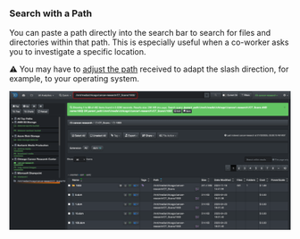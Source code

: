 <p id="search_with_path"></p>

### Search with a Path

You can paste a path directly into the search bar to search for files and directories within that path. This is especially useful when a co-worker asks you to investigate a specific location.

⚠️ You may have to [adjust the path](#path_translation) received to adapt the slash direction, for example, to your operating system.

<img src="images/search_with_a_path.png" width="">


